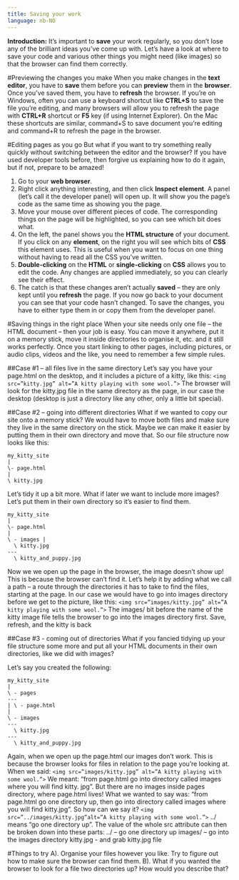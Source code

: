 ```yaml
---
title: Saving your work
language: nb-NO
---
```


__Introduction:__ It’s important to __save__ your work regularly, so you don’t lose any of the brilliant ideas you’ve come up with. Let’s have a look at where to save your code and various other things you might need (like images) so that the browser can find them correctly.

#Previewing the changes you make
When you make changes in the __text editor__, you have to __save__ them before you can __preview__ them in the __browser__. Once you’ve saved them, you have to __refresh__ the browser. If you’re on Windows, often you can use a keyboard shortcut like __CTRL+S__
to save the file you’re editing, and many browsers will allow you to refresh the page with __CTRL+R__ shortcut or __F5__ key (if using Internet Explorer). On the Mac these shortcuts are similar, command+S to save document you’re editing and command+R to refresh the page in the browser.

#Editing pages as you go
But what if you want to try something really quickly without switching between the editor and the browser? If you have used developer tools before, then forgive us explaining how to do it again, but if not, prepare to be amazed!

1. Go to your __web browser__.
2. Right click anything interesting, and then click __Inspect element__. A panel (let’s call it the developer panel) will open up. It will show you the page’s code as the same time as showing you the page.
3. Move your mouse over different pieces of code. The corresponding things on the page will be highlighted, so you can see which bit does what.
4. On the left, the panel shows you the __HTML structure__ of your document. If you click on any __element__, on the right you will see which bits of __CSS__ this element uses. This is useful when you want to focus on one thing without having to read all the CSS you’ve written.
5. __Double-clicking__ on the __HTML__ or __single-clicking__ on __CSS__ allows you to edit the code. Any changes are applied immediately, so you can clearly see their effect.
6. The catch is that these changes aren’t actually __saved__ – they are only kept until you __refresh__ the page. If you now go back to your document you can see that your code hasn’t changed. To save the changes, you have to either type them in or copy them from the developer panel.

#Saving things in the right place
When your site needs only one file – the HTML document – then your job is easy. You can move it anywhere, put it on a memory stick, move it inside directories to organise it, etc. and it still works perfectly. Once you start linking to other pages, including pictures, or audio clips, videos and the like, you need to remember a few simple rules.

##Case #1 – all files live in the same directory
Let’s say you have your page.html on the desktop, and it includes a picture of a kitty, like this:
`<img src=”kitty.jpg” alt=”A kitty playing with some wool.”>`
The browser will look for the kitty.jpg file in the same directory as the page, in our case
the desktop (desktop is just a directory like any other, only a little bit special).

##Case #2 – going into different directories
What if we wanted to copy our site onto a memory stick? We would have to move both files and make sure they live in the same directory on the stick. Maybe we can make it easier by putting them in their own directory and move that. So our file structure now looks like this:

```
my_kitty_site 
|
\- page.html
|
\ kitty.jpg
```

Let’s tidy it up a bit more. What if later we want to include more images? Let’s put them in their own directory so it’s easier to find them.
```
my_kitty_site 
| 
\- page.html
|
\ - images |
  \ kitty.jpg
---
  \ kitty_and_puppy.jpg
```


Now we we open up the page in the browser, the image doesn’t show up! This is because the browser can’t find it. Let’s help it by adding what we call a path – a route through the directories it has to take to find the files, starting at the page. In our case we would have to go into images directory before we get to the picture, like this:
`<img src=”images/kitty.jpg” alt=”A kitty playing with some wool.”>`
The images/ bit before the name of the kitty image file tells the browser to go into the
images directory first. Save, refresh, and the kitty is back

##Case #3 - coming out of directories
What if you fancied tidying up your file structure some more and put all your HTML documents in their own directories, like we did with images?

Let’s say you created the following:

```
my_kitty_site 
|
\ - pages
---
| \ - page.html 
|
\ - images
---
  \ kitty.jpg
---
  \ kitty_and_puppy.jpg
```

Again, when we open up the page.html our images don’t work. This is because the browser looks for files in relation to the page you’re looking at. When we said:
`<img src=”images/kitty.jpg” alt=”A kitty playing with some wool.”>`
We meant: “from page.html go into directory called images where you will find kitty. jpg”. But there are no images inside pages directory, where page.html lives! What we wanted to say was: “from page.html go one directory up, then go into directory called images where you will find kitty.jpg”. So how can we say it?
`<img src=”../images/kitty.jpg”alt=”A kitty playing with some wool.”>`
../ means “go one directory up”. The value of the whole src attribute can then be broken down into these parts:
../ – go one directory up images/ – go into the images directory kitty.jpg - and grab kitty.jpg file

#Things to try
A). Organise your files however you like. Try to figure out how to make sure the browser can find them.
B). What if you wanted the browser to look for a file two directories up? How would you describe that?
